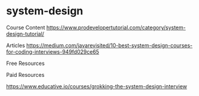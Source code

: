 # system-design

Course Content
https://www.prodevelopertutorial.com/category/system-design-tutorial/

Articles 
https://medium.com/javarevisited/10-best-system-design-courses-for-coding-interviews-949fd029ce65


Free Resources

Paid Resources

https://www.educative.io/courses/grokking-the-system-design-interview
